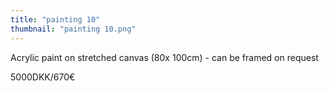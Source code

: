 ```yaml
---
title: "painting 10"
thumbnail: "painting 10.png"
---
```

Acrylic paint on stretched canvas (80x 100cm) - can be framed on request


5000DKK/670€